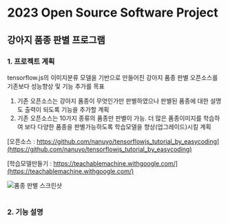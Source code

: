 # 2023 Open Source Software Project
## 강아지 품종 판별 프로그램

### 1. 프로젝트 계획
tensorflow.js의 이미지분류 모델을 기반으로 만들어진 강아지 품종 판별 오픈소스를 기존보다 성능향상 및 기능 추가를 목표
1. 기존 오픈소스는 강아지 품종이 무엇인가만 판별하였으나 판별된 품종에 대한 설명도 출력이 되도록 기능을 추가할 계획
2. 기존 오픈소스는 10가지 종류의 품종만 판별이 가능. 더 많은 품종이미지를 학습하여 보다 다양한 품종을 판별가능하도록 학습모델을 향상(업그레이드)시킬 계획


[오픈소스 : https://github.com/nanuyo/tensorflowjs_tutorial_by_easycoding](https://github.com/nanuyo/tensorflowjs_tutorial_by_easycoding)

[학습모델만들기 : https://teachablemachine.withgoogle.com/](https://teachablemachine.withgoogle.com/)

![품종 판별 스크린샷](https://user-images.githubusercontent.com/90131881/211037338-9ee1f945-8a10-4959-88fe-59aac173c59e.PNG)
#

### 2. 기능 설명








